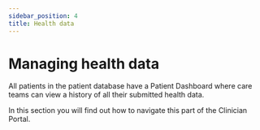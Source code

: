 ```yaml
---
sidebar_position: 4
title: Health data
---
```

# Managing health data

All patients in the patient database have a Patient Dashboard where care teams can view a history of all their submitted health data.

In this section you will find out how to navigate this part of the Clinician Portal.
